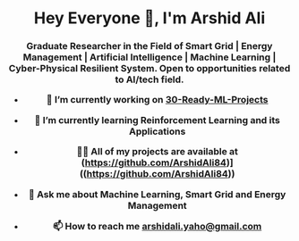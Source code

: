 <h1 align="center">Hey Everyone 👋, I'm Arshid Ali</h1>

<h3 align="center"> Graduate Researcher in the Field of Smart Grid | Energy Management | Artificial Intelligence | Machine Learning | Cyber-Physical Resilient System. Open to opportunities related to AI/tech field. 

- 🔭 I’m currently working on [30-Ready-ML-Projects]([https://github.com/jaiswaladi246/Python-4-DevOps](https://github.com/ArshidAli84?tab=repositories))

- 🌱 I’m currently learning **Reinforcement Learning and its Applications**

- 👨‍💻 All of my projects are available at (https://github.com/ArshidAli84)]((https://github.com/ArshidAli84))

- 💬 Ask me about **Machine Learning, Smart Grid and Energy Management**

- 📫 How to reach me **arshidali.yaho@gmail.com**

